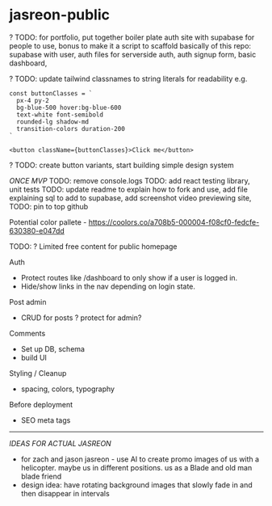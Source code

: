 # jasreon-public

? TODO: for portfolio, put together boiler plate auth site with supabase for people to use, bonus to make it a script to scaffold basically of this repo: supabase with user, auth files for serverside auth, auth signup form, basic dashboard,

? TODO: update tailwind classnames to string literals for readability e.g.

```
const buttonClasses = `
  px-4 py-2
  bg-blue-500 hover:bg-blue-600
  text-white font-semibold
  rounded-lg shadow-md
  transition-colors duration-200
`

<button className={buttonClasses}>Click me</button>
```

? TODO: create button variants, start building simple design system

_ONCE MVP_
TODO: remove console.logs
TODO: add react testing library, unit tests
TODO: update readme to explain how to fork and use, add file explaining sql to add to supabase, add screenshot video previewing site,
TODO: pin to top github

Potential color pallete - https://coolors.co/a708b5-000004-f08cf0-fedcfe-630380-e047dd

TODO: ? Limited free content for public homepage

Auth

- Protect routes like /dashboard to only show if a user is logged in.
- Hide/show links in the nav depending on login state.

Post admin

- CRUD for posts ? protect for admin?

Comments

- Set up DB, schema
- build UI

Styling / Cleanup

- spacing, colors, typography

Before deployment

- SEO meta tags

---

_IDEAS FOR ACTUAL JASREON_

- for zach and jason jasreon - use AI to create promo images of us with a helicopter. maybe us in different positions. us as a Blade and old man blade friend
- design idea: have rotating background images that slowly fade in and then disappear in intervals
